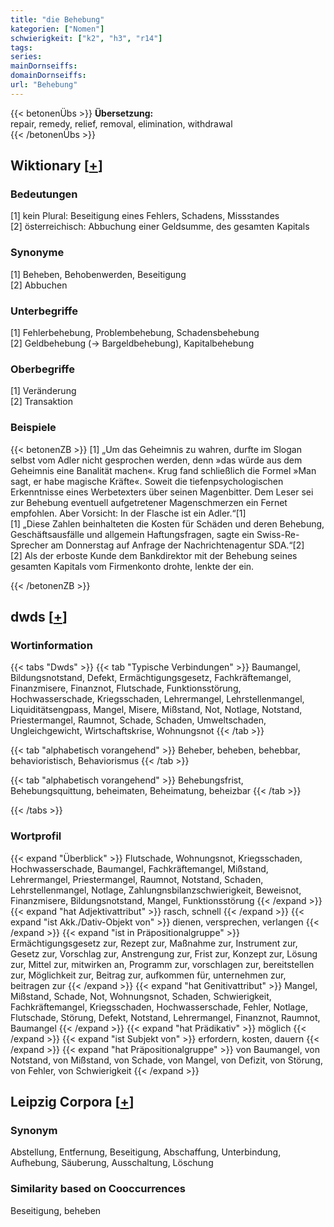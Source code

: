 ```yaml
---
title: "die Behebung"
kategorien: ["Nomen"]
schwierigkeit: ["k2", "h3", "r14"]
tags:
series:
mainDornseiffs:
domainDornseiffs:
url: "Behebung"
---
```


{{< betonenÜbs >}}
**Übersetzung:**  
repair, remedy, relief, removal, elimination, withdrawal  
{{< /betonenÜbs >}}

## Wiktionary [[+](https://de.wiktionary.org/wiki/Behebung)]

### Bedeutungen
[1] kein Plural: Beseitigung eines Fehlers, Schadens, Missstandes  
[2] österreichisch: Abbuchung einer Geldsumme, des gesamten Kapitals  

### Synonyme
[1] Beheben, Behobenwerden, Beseitigung  
[2] Abbuchen  

### Unterbegriffe
[1] Fehlerbehebung, Problembehebung, Schadensbehebung  
[2] Geldbehebung (→ Bargeldbehebung), Kapitalbehebung  

### Oberbegriffe
[1] Veränderung  
[2] Transaktion  

### Beispiele
{{< betonenZB >}}
[1] „Um das Geheimnis zu wahren, durfte im Slogan selbst vom Adler nicht gesprochen werden, denn »das würde aus dem Geheimnis eine Banalität machen«. Krug fand schließlich die Formel »Man sagt, er habe magische Kräfte«. Soweit die tiefenpsychologischen Erkenntnisse eines Werbetexters über seinen Magenbitter. Dem Leser sei zur Behebung eventuell aufgetretener Magenschmerzen ein Fernet empfohlen. Aber Vorsicht: In der Flasche ist ein Adler.“[1]  
[1] „Diese Zahlen beinhalteten die Kosten für Schäden und deren Behebung, Geschäftsausfälle und allgemein Haftungsfragen, sagte ein Swiss-Re-Sprecher am Donnerstag auf Anfrage der Nachrichtenagentur SDA.“[2]  
[2] Als der erboste Kunde dem Bankdirektor mit der Behebung seines gesamten Kapitals vom Firmenkonto drohte, lenkte der ein.  

{{< /betonenZB >}}


## dwds [[+](https://www.dwds.de/wb/Behebung)]

### Wortinformation
{{< tabs "Dwds" >}}
{{< tab "Typische Verbindungen" >}}
Baumangel, Bildungsnotstand, Defekt, Ermächtigungsgesetz, Fachkräftemangel, Finanzmisere, Finanznot, Flutschade, Funktionsstörung, Hochwasserschade, Kriegsschaden, Lehrermangel, Lehrstellenmangel, Liquiditätsengpass, Mangel, Misere, Mißstand, Not, Notlage, Notstand, Priestermangel, Raumnot, Schade, Schaden, Umweltschaden, Ungleichgewicht, Wirtschaftskrise, Wohnungsnot
{{< /tab >}}

{{< tab "alphabetisch vorangehend" >}}
Beheber, beheben, behebbar, behavioristisch, Behaviorismus
{{< /tab >}}

{{< tab "alphabetisch vorangehend" >}}
Behebungsfrist, Behebungsquittung, beheimaten, Beheimatung, beheizbar
{{< /tab >}}

{{< /tabs >}}

### Wortprofil
{{< expand "Überblick" >}} Flutschade, Wohnungsnot, Kriegsschaden, Hochwasserschade, Baumangel, Fachkräftemangel, Mißstand, Lehrermangel, Priestermangel, Raumnot, Notstand, Schaden, Lehrstellenmangel, Notlage, Zahlungnsbilanzschwierigkeit, Beweisnot, Finanzmisere, Bildungsnotstand, Mangel, Funktionsstörung {{< /expand >}}
{{< expand "hat Adjektivattribut" >}} rasch, schnell {{< /expand >}}
{{< expand "ist Akk./Dativ-Objekt von" >}} dienen, versprechen, verlangen {{< /expand >}}
{{< expand "ist in Präpositionalgruppe" >}} Ermächtigungsgesetz zur, Rezept zur, Maßnahme zur, Instrument zur, Gesetz zur, Vorschlag zur, Anstrengung zur, Frist zur, Konzept zur, Lösung zur, Mittel zur, mitwirken an, Programm zur, vorschlagen zur, bereitstellen zur, Möglichkeit zur, Beitrag zur, aufkommen für, unternehmen zur, beitragen zur {{< /expand >}}
{{< expand "hat Genitivattribut" >}} Mangel, Mißstand, Schade, Not, Wohnungsnot, Schaden, Schwierigkeit, Fachkräftemangel, Kriegsschaden, Hochwasserschade, Fehler, Notlage, Flutschade, Störung, Defekt, Notstand, Lehrermangel, Finanznot, Raumnot, Baumangel {{< /expand >}}
{{< expand "hat Prädikativ" >}} möglich {{< /expand >}}
{{< expand "ist Subjekt von" >}} erfordern, kosten, dauern {{< /expand >}}
{{< expand "hat Präpositionalgruppe" >}} von Baumangel, von Notstand, von Mißstand, von Schade, von Mangel, von Defizit, von Störung, von Fehler, von Schwierigkeit {{< /expand >}}

## Leipzig Corpora [[+](https://corpora.uni-leipzig.de/en/res?word=Behebung&corpusId=deu_newscrawl-public_2018)]


### Synonym
Abstellung, Entfernung, Beseitigung, Abschaffung, Unterbindung, Aufhebung, Säuberung, Ausschaltung, Löschung


### Similarity based on Cooccurrences
Beseitigung, beheben

